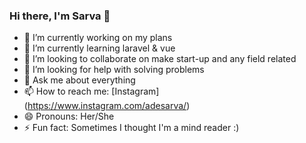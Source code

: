 ### Hi there, I'm Sarva 👋

- 🔭 I’m currently working on my plans
- 🌱 I’m currently learning laravel & vue
- 👯 I’m looking to collaborate on make start-up and any field related
- 🤔 I’m looking for help with solving problems
- 💬 Ask me about everything
- 📫 How to reach me: [Instagram] (https://www.instagram.com/adesarva/)
- 😄 Pronouns: Her/She
- ⚡ Fun fact: Sometimes I thought I'm a mind reader :)
